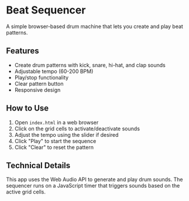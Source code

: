 # Beat Sequencer

A simple browser-based drum machine that lets you create and play beat patterns.

## Features

- Create drum patterns with kick, snare, hi-hat, and clap sounds
- Adjustable tempo (60-200 BPM)
- Play/stop functionality
- Clear pattern button
- Responsive design

## How to Use

1. Open `index.html` in a web browser
2. Click on the grid cells to activate/deactivate sounds
3. Adjust the tempo using the slider if desired
4. Click "Play" to start the sequence
5. Click "Clear" to reset the pattern

## Technical Details

This app uses the Web Audio API to generate and play drum sounds. The sequencer runs on a JavaScript timer that triggers sounds based on the active grid cells.